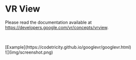 VR View
=======

Please read the documentation available at
<https://developers.google.com/vr/concepts/vrview>.

<br>
<br>
[Example](https://codetricity.github.io/googlevr/googlevr.html)

<br>
![](img/screenshot.png)
